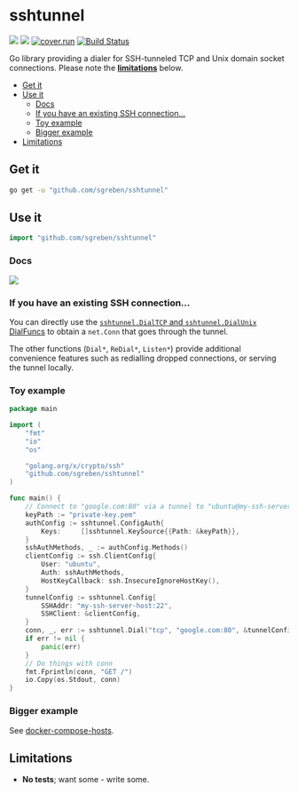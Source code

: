 # sshtunnel

[![](https://godoc.org/github.com/sgreben/sshtunnel?status.svg)](http://godoc.org/github.com/sgreben/sshtunnel) [![](https://goreportcard.com/badge/github.com/sgreben/sshtunnel/goreportcard)](https://goreportcard.com/report/github.com/sgreben/sshtunnel) [![cover.run](https://cover.run/go/github.com/sgreben/sshtunnel.svg?style=flat&tag=golang-1.10)](https://cover.run/go?tag=golang-1.10&repo=github.com%2Fsgreben%2Fsshtunnel) [![Build Status](https://travis-ci.org/sgreben/sshtunnel.svg?branch=master)](https://travis-ci.org/sgreben/sshtunnel)

Go library providing a dialer for SSH-tunneled TCP and Unix domain socket connections. Please note the [**limitations**](#limitations) below.


- [Get it](#get-it)
- [Use it](#use-it)
	- [Docs](#docs)
	- [If you have an existing SSH connection...](#if-you-have-an-existing-ssh-connection)
	- [Toy example](#toy-example)
	- [Bigger example](#bigger-example)
- [Limitations](#limitations)

## Get it

```sh
go get -u "github.com/sgreben/sshtunnel"
```

## Use it

```go
import "github.com/sgreben/sshtunnel"
```

### Docs

[![](https://godoc.org/github.com/sgreben/sshtunnel?status.svg)](http://godoc.org/github.com/sgreben/sshtunnel)


### If you have an existing SSH connection...

You can directly use the [`sshtunnel.DialTCP` and `sshtunnel.DialUnix` DialFuncs](https://godoc.org/github.com/sgreben/sshtunnel#DialFunc) to obtain a `net.Conn` that goes through the tunnel.

The other functions (`Dial*`, `ReDial*`, `Listen*`) provide additional convenience features such as redialling dropped connections, or serving the tunnel locally.

### Toy example

```go
package main

import (
	"fmt"
	"io"
	"os"

	"golang.org/x/crypto/ssh"
	"github.com/sgreben/sshtunnel"
)

func main() {
	// Connect to "google.com:80" via a tunnel to "ubuntu@my-ssh-server-host:22"
	keyPath := "private-key.pem"
	authConfig := sshtunnel.ConfigAuth{
		Keys:     []sshtunnel.KeySource{{Path: &keyPath}},
	}
	sshAuthMethods, _ := authConfig.Methods()
	clientConfig := ssh.ClientConfig{
		User: "ubuntu",
		Auth: sshAuthMethods,
		HostKeyCallback: ssh.InsecureIgnoreHostKey(),
	}
	tunnelConfig := sshtunnel.Config{
		SSHAddr: "my-ssh-server-host:22",
		SSHClient: &clientConfig,
	}
	conn, _, err := sshtunnel.Dial("tcp", "google.com:80", &tunnelConfig)
	if err != nil {
		panic(err)
	}
	// Do things with conn
	fmt.Fprintln(conn, "GET /")
	io.Copy(os.Stdout, conn)
}
```

### Bigger example

See [docker-compose-hosts](https://github.com/sgreben/docker-compose-hosts).

## Limitations

- **No tests**; want some - write some.
